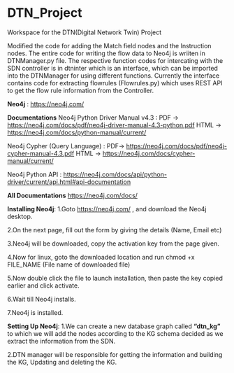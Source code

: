 # DTN_Project
Workspace for the DTN(Digital Network Twin) Project

Modified the code for adding the Match field nodes and the Instruction nodes. The entire code for writing the flow data to Neo4j is wriiten in DTNManager.py file.
The respective function codes for intercating with the SDN controller is in dtninter which is an interface, which can be imported into the DTNManager for using 
different functions. Currently the interface contains code for extracting flowrules (Flowrules.py) which uses REST API to get the flow rule information from the
Controller.


**Neo4j** : https://neo4j.com/

**Documentations**
Neo4j Python Driver Manual v4.3 :
PDF -> https://neo4j.com/docs/pdf/neo4j-driver-manual-4.3-python.pdf
HTML -> https://neo4j.com/docs/python-manual/current/

Neo4j Cypher (Query Language) : 
PDF-> https://neo4j.com/docs/pdf/neo4j-cypher-manual-4.3.pdf
HTML -> https://neo4j.com/docs/cypher-manual/current/

Neo4j Python API :
https://neo4j.com/docs/api/python-driver/current/api.html#api-documentation

**All Documentations**
https://neo4j.com/docs/


**Installing Neo4j**:
1.Goto https://neo4j.com/  , and download the Neo4j desktop.

2.On the next page, fill out the form by giving the details (Name, Email etc)

3.Neo4j will be downloaded, copy the activation key from the page given.

4.Now for linux, goto the downloaded location and run chmod +x FILE_NAME (File name of downloaded file)

5.Now double click the file to launch installation, then paste the key copied earlier and click activate.

6.Wait till Neo4j installs.

7.Neo4j is installed.

**Setting Up Neo4j**:
1.We can create a new database graph called **“dtn_kg”** to which we will add the nodes according to the KG schema decided as we extract the information from the SDN.

2.DTN manager will be responsible for getting the information and building the KG, Updating and deleting the KG.


